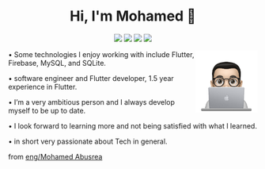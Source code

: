 <h1 align="center">Hi, I'm Mohamed 👋</h1>
<p align="center">
    <a href="https://twitter.com/Ma7madSalle7" target="_blank"><img src="https://img.shields.io/badge/twitter-%231FA1F1?style=flat&logo=twitter&logoColor=white"/></a>
    <a href="https://www.linkedin.com/in/mohammed-saleh-6162261a3/" target="_blank"><img src="https://img.shields.io/badge/linkedin-%230177B5?style=flat&logo=linkedin&logoColor=white"/></a>
    <a href="https://www.youtube.com/channel/UCjU0nmN3a8DrWkfdpo6RdXA" target="_blank"><img src="https://img.shields.io/badge/youtube-%23FF0000?style=flat&logo=youtube&logoColor=white"/></a>
    <a href="https://www.facebook.com/mohammed.saleh.elshazly" target="_blank"><img src="https://img.shields.io/badge/facebook-%23149EF8?style=flat&logo=facebook&logoColor=white"/></a>
  </p>
  
  <img src="https://github.com/MohammedSalehelShazly/MohammedSalehelShazly/blob/main/profile-img.png" align="right" width="25%"/>

<p>• Some technologies I enjoy working with include Flutter, Firebase, MySQL, and SQLite.<p/>
<p>• software engineer and Flutter developer, 1.5 year experience in Flutter.<p/>
<p>• I’m a very ambitious person and I always develop myself to be up to date.</p>
<p>• I look forward to learning more and not being satisfied with what I learned.<p/>
<p>• in short very passionate about Tech in general.<p/>


<p> </p>
<p> </p>

from <a href="https://github.com/mohamedabusrea" target="_blank"> eng/Mohamed Abusrea</a>
